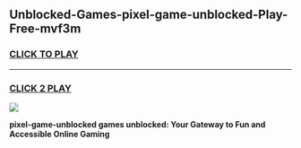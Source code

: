 
## Unblocked-Games-pixel-game-unblocked-Play-Free-mvf3m
<h3>
<a href="https://premium76.site?title=pixel-game-unblocked&ref=19M">CLICK TO PLAY</a></h3>
<hr>

<h3>
<a href="https://premium76.site?title=pixel-game-unblocked&ref=19M">CLICK 2 PLAY</a>
  
</h3>

<a href="https://premium76.site?title=pixel-game-unblocked&ref=19M"><img src="https://clearcache.store/games.png"></a>


**pixel-game-unblocked games unblocked: Your Gateway to Fun and Accessible Online Gaming**
